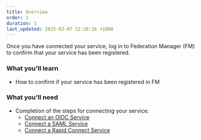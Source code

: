 ```yaml
---
title: Overview
order: 1
duration: 1
last_updated: 2025-03-07 12:26:16 +1000
---
```


Once you have connected your service, log in to Federation Manager (FM) to confirm that your service has been registered.

### What you'll learn

- How to confirm if your service has been registered in FM

### What you'll need

- Completion of the steps for connecting your service:
  - [Connect an OIDC Service](/connect-an-oidc-service/01-overview)
  - [Connect a SAML Service](/connect-a-saml-service/01-overview)
  - [Connect a Rapid Connect Service](/connect-a-rapid-connect-service/01-overview)
